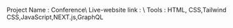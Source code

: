 Project Name : Conference\\
Live-website link : \\
Tools : HTML, CSS,Tailwind CSS,JavaScript,NEXT.js,GraphQL
